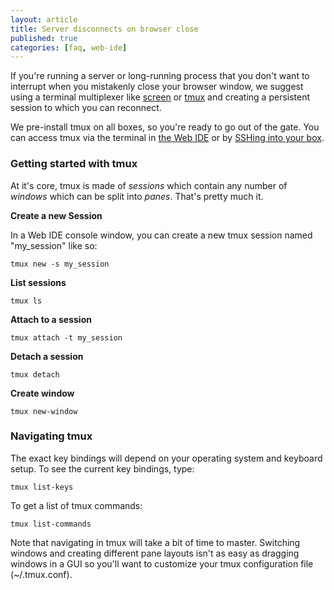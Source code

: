 ```yaml
---
layout: article
title: Server disconnects on browser close
published: true
categories: [faq, web-ide]
---
```


If you're running a server or long-running process that you don't want to interrupt when you mistakenly close your browser window, we suggest using a terminal multiplexer like [screen](http://www.gnu.org/software/screen/) or [tmux](http://tmux.sourceforge.net/) and creating a persistent session to which you can reconnect.

We pre-install tmux on all boxes, so you're ready to go out of the gate. You can access tmux via the terminal in [the Web IDE](ide-general#console) or by [SSHing into your box](/categories/ssh).

### Getting started with tmux

At it's core, tmux is made of *sessions* which contain any number of *windows* which can be split into *panes*. That's pretty much it.

**Create a new Session**

In a Web IDE console window, you can create a new tmux session named "my_session" like so:

    tmux new -s my_session

**List sessions**

    tmux ls

**Attach to a session**

    tmux attach -t my_session

**Detach a session**

    tmux detach

**Create window**

    tmux new-window


### Navigating tmux

The exact key bindings will depend on your operating system and keyboard setup. To see the current key bindings, type:

    tmux list-keys

To get a list of tmux commands:

    tmux list-commands

<p class="alert">
Note that navigating in tmux will take a bit of time to master. Switching windows and creating different pane layouts isn't as easy as dragging windows in a GUI so you'll want to customize your tmux configuration file (~/.tmux.conf).
</p>